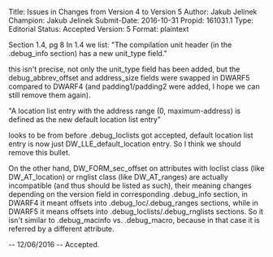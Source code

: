 Title:       Issues in Changes from Version 4 to Version 5
Author:      Jakub Jelinek
Champion:    Jakub Jelinek
Submit-Date: 2016-10-31
Propid:      161031.1
Type:        Editorial
Status:      Accepted
Version:     5
Format:      plaintext

Section 1.4, pg 8
In 1.4 we list:
"The compilation unit header (in the .debug_info section) has a new
unit_type field."

this isn't precise, not only the unit_type field has been added, but the
debug_abbrev_offset and address_size fields were swapped in DWARF5 compared
to DWARF4 (and padding1/padding2 were added, I hope we can still remove them
again).

"A location list entry with the address range (0, maximum-address) is
defined as the new default location list entry"

looks to be from before .debug_loclists got accepted, default location
list entry is now just DW_LLE_default_location entry.  So I think we
should remove this bullet.

On the other hand, DW_FORM_sec_offset on attributes with loclist class
(like DW_AT_location) or rnglist class (like DW_AT_ranges) are actually
incompatible (and thus should be listed as such), their meaning changes
depending on the version field in corresponding .debug_info section,
in DWARF4 it meant offsets into .debug_loc/.debug_ranges sections, while
in DWARF5 it means offsets into .debug_loclists/.debug_rnglists sections.
So it isn't similar to .debug_macinfo vs. .debug_macro, because in that
case it is referred by a different attribute.


--
12/06/2016 -- Accepted.
